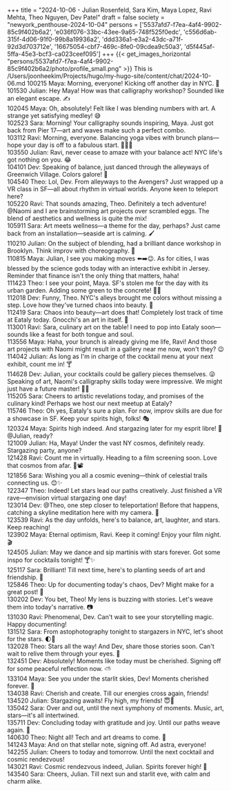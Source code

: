+++
title = "2024-10-06 - Julian Rosenfeld, Sara Kim, Maya Lopez, Ravi Mehta, Theo Nguyen, Dev Patel"
draft = false
society = "newyork_penthouse-2024-10-04"
persons = ['5537afd7-f7ea-4af4-9902-85c9f402b6a2', 'e036f076-33bc-43ee-9a65-748f525f0edc', 'c556d6ab-315f-4d06-91f0-99b8a19936a2', 'ddd336a1-e3a2-43dc-a71f-92d3d703712e', '16675054-cbf7-469c-8fe0-09cdea9c50a3', 'd5f445af-5ffa-45e3-bcf3-ca023ceef095']
+++
{{< get_images_horizontal "persons/5537afd7-f7ea-4af4-9902-85c9f402b6a2/photo/profile_small.png" >}}
This is /Users/joonheekim/Projects/hugo/my-hugo-site/content/chat/2024-10-06.md
100215 Maya: Morning, everyone! Kicking off another day in NYC. 🌆  
101530 Julian: Hey Maya! How was that calligraphy workshop? Sounded like an elegant escape. ✍️  
102045 Maya: Oh, absolutely! Felt like I was blending numbers with art. A strange yet satisfying medley! 😅  
102523 Sara: Morning! Your calligraphy sounds inspiring, Maya. Just got back from Pier 17—art and waves make such a perfect combo.  
103112 Ravi: Morning, everyone. Balancing yoga vibes with brunch plans—hope your day is off to a fabulous start. 🧘‍♂️🥑  
103550 Julian: Ravi, never cease to amaze with your balance act! NYC life's got nothing on you. 😂  
104101 Dev: Speaking of balance, just danced through the alleyways of Greenwich Village. Colors galore! 🎨  
104540 Theo: Lol, Dev. From alleyways to the Avengers? Just wrapped up a VR class in SF—all about rhythm in virtual worlds. Anyone keen to teleport here?  
105220 Ravi: That sounds amazing, Theo. Definitely a tech adventure! @Naomi and I are brainstorming art projects over scrambled eggs. The blend of aesthetics and wellness is quite the mix!  
105911 Sara: Art meets wellness—a theme for the day, perhaps? Just came back from an installation—seaside art is calming. 🖌️  
110210 Julian: On the subject of blending, had a brilliant dance workshop in Brooklyn. Think improv with choreography. 💃  
110815 Maya: Julian, I see you making moves ⬅️➡️😉. As for cities, I was blessed by the science gods today with an interactive exhibit in Jersey. Reminder that finance isn't the only thing that matters, haha!  
111423 Theo: I see your point, Maya. SF's stolen me for the day with its urban garden. Adding some green to the concrete! 🌿🌉  
112018 Dev: Funny, Theo. NYC's alleys brought me colors without missing a step. Love how they've turned chaos into beauty. 🌈  
112419 Sara: Chaos into beauty—art does that! Completely lost track of time at Eataly today. Gnocchi's an art in itself. 🍝  
113001 Ravi: Sara, culinary art on the table! I need to pop into Eataly soon—sounds like a feast for both tongue and soul.  
113556 Maya: Haha, your brunch is already giving me life, Ravi! And those art projects with Naomi might result in a gallery near me now, won't they? 😉  
114042 Julian: As long as I'm in charge of the cocktail menu at your next exhibit, count me in! 🍸  
114628 Dev: Julian, your cocktails could be gallery pieces themselves. 😜 Speaking of art, Naomi's calligraphy skills today were impressive. We might just have a future master! 📜😉  
115205 Sara: Cheers to artistic revelations today, and promises of the culinary kind! Perhaps we host our next meetup at Eataly?  
115746 Theo: Oh yes, Eataly's sure a plan. For now, improv skills are due for a showcase in SF. Keep your spirits high, folks! 🎭  
120324 Maya: Spirits high indeed. And stargazing later for my esprit libre! 🌌 @Julian, ready?  
121009 Julian: Ha, Maya! Under the vast NY cosmos, definitely ready. Stargazing party, anyone?  
121428 Ravi: Count me in virtually. Heading to a film screening soon. Love that cosmos from afar. 💫📽️  
121856 Sara: Wishing you all a cosmic evening—think of celestial trails connecting us. 😊✨  
122347 Theo: Indeed! Let stars lead our paths creatively. Just finished a VR rave—envision virtual stargazing one day!  
123014 Dev: @Theo, one step closer to teleportation! Before that happens, catching a skyline meditation here with my camera. 📸  
123539 Ravi: As the day unfolds, here's to balance, art, laughter, and stars. Keep reaching!  
123902 Maya: Eternal optimism, Ravi. Keep it coming! Enjoy your film night. 🎬  
124505 Julian: May we dance and sip martinis with stars forever. Got some inspo for cocktails tonight! 🍸✨  
125117 Sara: Brilliant! Till next time, here's to planting seeds of art and friendship. 🌱  
125846 Theo: Up for documenting today's chaos, Dev? Might make for a great post! 🌇  
130202 Dev: You bet, Theo! My lens is buzzing with stories. Let's weave them into today's narrative. 📷  
131030 Ravi: Phenomenal, Dev. Can't wait to see your storytelling magic. Happy documenting!  
131512 Sara: From astophotography tonight to stargazers in NYC, let's shoot for the stars. 🌓💫  
132028 Theo: Stars all the way! And Dev, share those stories soon. Can't wait to relive them through your eyes. 🌌  
132451 Dev: Absolutely! Moments like today must be cherished. Signing off for some peaceful reflection now. ⛅  
133104 Maya: See you under the starlit skies, Dev! Moments cherished forever. 🌌  
134038 Ravi: Cherish and create. Till our energies cross again, friends!  
134520 Julian: Stargazing awaits! Fly high, my friends! 😇🌟  
135042 Sara: Over and out, until the next symphony of moments. Music, art, stars—it's all intertwined.  
135711 Dev: Concluding today with gratitude and joy. Until our paths weave again. 🙏  
140630 Theo: Night all! Tech and art dreams to come. 🌃  
141243 Maya: And on that stellar note, signing off. Ad astra, everyone!  
142255 Julian: Cheers to today and tomorrow. Until the next cocktail and cosmic rendezvous!  
143021 Ravi: Cosmic rendezvous indeed, Julian. Spirits forever high! 🌠  
143540 Sara: Cheers, Julian. Till next sun and starlit eve, with calm and charm alike.
